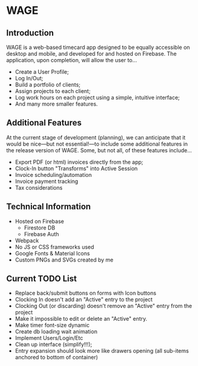 # WAGE

## Introduction

WAGE is a web-based timecard app designed to be equally accessible on desktop and mobile, and developed for and hosted on Firebase. The application, upon completion, will allow the user
 to...

  * Create a User Profile;
  * Log In/Out;
  * Build a portfolio of clients;
  * Assign projects to each client;
  * Log work hours on each project using a simple, intuitive interface;
  * And many more smaller features.

## Additional Features

At the current stage of development (planning), we can anticipate that it would be nice—but not essential!—to include some additional features in the release version of WAGE. Some, but not all, of these features include...

  * Export PDF (or html) invoices directly from the app;
  * Clock-In button "Transforms" into Active Session
  * Invoice scheduling/automation
  * Invoice payment tracking
  * Tax considerations

## Technical Information

  * Hosted on Firebase
    * Firestore DB
    * Firebase Auth
  * Webpack
  * No JS or CSS frameworks used
  * Google Fonts & Material Icons
  * Custom PNGs and SVGs created by me

## Current TODO List

  * Replace back/submit buttons on forms with Icon buttons
  * Clocking In doesn't add an "Active" entry to the project
  * Clocking Out (or discarding) doesn't remove an "Active" entry from the project
  * Make it impossible to edit or delete an "Active" entry.
  * Make timer font-size dynamic
  * Create db loading wait animation
  * Implement Users/Login/Etc
  * Clean up interface (simplify!!!);
  * Entry expansion should look more like drawers opening (all sub-items anchored to bottom of container)
